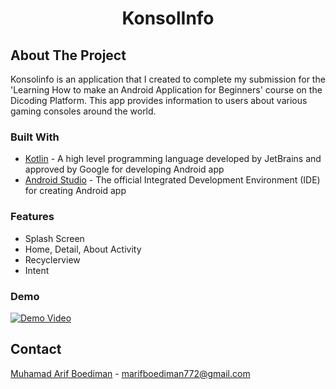<h1 align="center">KonsolInfo</h3>

## About The Project
Konsolinfo is an application that I created  to complete my submission for the 'Learning How to make an Android Application for Beginners' course on the Dicoding Platform. This app provides information to users about various gaming consoles around the world.

### Built With
*  <a href="https://kotlinlang.org">Kotlin</a> - A high level programming language developed by JetBrains and approved by Google for developing Android app
*  <a href="https://developer.android.com/studio?gclid=Cj0KCQjwuNemBhCBARIsADp74QTEiyAfq8MOrja7FuoI-ueWPJ8Z3rwf4kXSl9pF_JrRMLEg34RjD_oaAiQJEALw_wcB&gclsrc=aw.ds">Android Studio</a> - The official Integrated Development Environment (IDE) for creating Android app

### Features
* Splash Screen
* Home, Detail, About Activity
* Recyclerview
* Intent

### Demo
[![Demo Video](https://i9.ytimg.com/vi/3c-sleALTyQ/mqdefault.jpg?sqp=CLj05aYG-oaymwEoCMACELQB8quKqQMcGADwAQH4Ab4HgAKAD4oCDAgAEAEYfyAtKBMwDw==&rs=AOn4CLCKxMo7Wmukkl-RTKKHjxol8oKnWw)](https://youtube.com/shorts/3c-sleALTyQ)

## Contact
[Muhamad Arif Boediman](https://www.linkedin.com/in/muhamad-arif-boediman-885672242/) - marifboediman772@gmail.com
